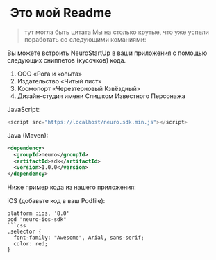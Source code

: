 #  Это мой Readme
>  тут могла быть цитата
Мы на столько крутые, что уже успели поработать со следующими команиями:

Вы можете встроить NeuroStartUp в ваши приложения с помощью следующих сниппетов (кусочков) кода.
1. ООО «Рога и копыта»
2. Издательство «Читый лист»
3. Космопорт «Черезтерновый Кзвёздный»
4. Дизайн-студия имени Слишком Известного Персонажа

JavaScript:
```javascript
<script src="https://localhost/neuro.sdk.min.js"></script>
```

Java (Maven):
```xml
<dependency>
  <groupId>neuro</groupId>
  <artifactId>sdk</artifactId>
  <version>1.0.0</version>
</dependency>
```
Ниже пример кода из нашего приложения:

iOS (добавьте код в ваш Podfile):
```
platform :ios, '8.0'
pod "neuro-ios-sdk"
```css
.selector {
  font-family: "Awesome", Arial, sans-serif;
  color: red;
}
```



